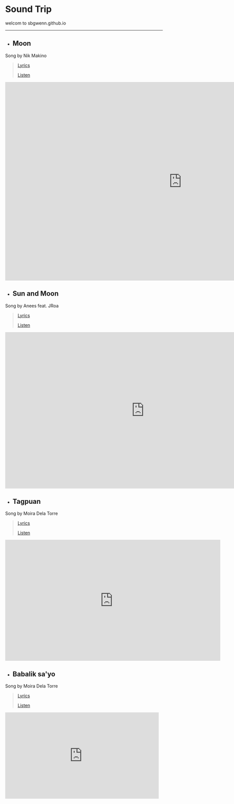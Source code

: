 # **Sound Trip**
welcom to sbgwenn.github.io

___
- ## **Moon**
Song by Nik Makino
>[Lyrics](https://sites.google.com/gbox.adnu.edu.ph/sbwenn-github-io/home)
>
>[Listen](https://open.spotify.com/track/2oupN96VwNrbONyMtTWGjH?autoplay=true)

<iframe width="1128" height="635" src="https://www.youtube.com/embed/I8PuR6RkrTU" title="Nik Makino ft. Flow G performs “Moon” LIVE on Wish 107.5 Bus" frameborder="0" allow="accelerometer; autoplay; clipboard-write; encrypted-media; gyroscope; picture-in-picture" allowfullscreen></iframe> 

- ## **Sun and Moon**
Song by Anees feat. JRoa
>[Lyrics](https://sites.google.com/gbox.adnu.edu.ph/sbwenn-github-io/home)
>
>[Listen](https://open.spotify.com/track/4bUd4H9GN11TlKhJDBUGsc?autoplay=true)

<iframe width="888" height="500" src="https://www.youtube.com/embed/Y7oydsPgd6Q" title="Anees - Sun and Moon Remix (ft. JROA)" frameborder="0" allow="accelerometer; autoplay; clipboard-write; encrypted-media; gyroscope; picture-in-picture" allowfullscreen></iframe>

- ## **Tagpuan**
Song by Moira Dela Torre
>[Lyrics](https://sites.google.com/gbox.adnu.edu.ph/sbwenn-github-io/home)
>
>[Listen](https://open.spotify.com/track/0rZRTXEmmPmx6gt92tBqIc?autoplay=true)

<iframe width="688" height="387" src="https://www.youtube.com/embed/t4hpyNoDXyM" title="Tagpuan Lyrics - Moira dela Torre (Song and Lyrics Video)" frameborder="0" allow="accelerometer; autoplay; clipboard-write; encrypted-media; gyroscope; picture-in-picture" allowfullscreen></iframe>

- ## **Babalik sa'yo**
Song by Moira Dela Torre
>[Lyrics](https://sites.google.com/gbox.adnu.edu.ph/sbwenn-github-io/home)
>
>[Listen](https://open.spotify.com/search/babalik%20sayo)

<iframe width="491" height="276" src="https://www.youtube.com/embed/gBpVonecq3I" title="Moira Dela Torre - Babalik Sa'yo (Lyric Video)" frameborder="0" allow="accelerometer; autoplay; clipboard-write; encrypted-media; gyroscope; picture-in-picture" allowfullscreen></iframe>


